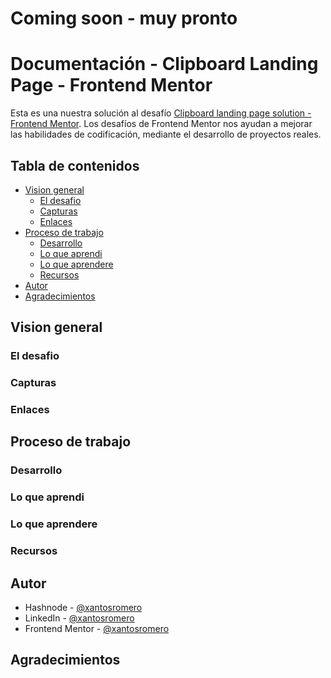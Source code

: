 # Coming soon - muy pronto

# Documentación - Clipboard Landing Page - Frontend Mentor

Esta es una nuestra solución al desafío [Clipboard landing page solution - Frontend Mentor](https://www.frontendmentor.io/challenges/clipboard-landing-page-5cc9bccd6c4c91111378ecb9). 
Los desafíos de Frontend Mentor nos ayudan a mejorar las habilidades de codificación, mediante el desarrollo de proyectos reales.

## Tabla de contenidos

- [Vision general](#vision-general)
  - [El desafio](#el-desafio)
  - [Capturas](#capturas)
  - [Enlaces](#enlaces)
- [Proceso de trabajo](#proceso-de-trabajo)
  - [Desarrollo](#desarrollo)
  - [Lo que aprendi](#lo-que-aprendi)
  - [Lo que aprendere](#lo-que-aprendere)
  - [Recursos](#recursos)
- [Autor](#autor)
- [Agradecimientos](#agradecimientos)

## Vision general

### El desafio

### Capturas

### Enlaces

## Proceso de trabajo

### Desarrollo

### Lo que aprendi

### Lo que aprendere

### Recursos

## Autor

- Hashnode - [@xantosromero](https://xantosromero.hashnode.dev/)
- LinkedIn - [@xantosromero](https://www.linkedin.com/in/xantosromero/)
- Frontend Mentor - [@xantosromero](https://www.frontendmentor.io/profile/xantosromerodev)

## Agradecimientos
